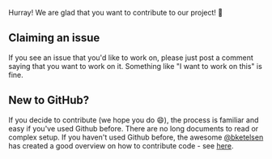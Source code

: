 Hurray! We are glad that you want to contribute to our project! 💖

## Claiming an issue
If you see an issue that you'd like to work on, please just post a comment saying that you want to work on it. Something like "I want to work on this" is fine.

## New to GitHub?

If you decide to contribute (we hope you do :smile:), the process is familiar and easy if you've used Github before. There are no long documents to read or complex setup. If you haven't used Github before, the awesome [@bketelsen](https://github.com/bketelsen) has created a good overview on how to contribute code - see [here](https://www.youtube.com/watch?v=bgSDcTyysRc).